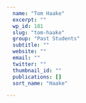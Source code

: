 ```yaml
---
  name: "Tom Haake"
  excerpt: ""
  wp_id: 181
  slug: "tom-haake"
  group: "Past Students"
  subtitle: ""
  website: ""
  email: ""
  twitter: ""
  thumbnail_id: ""
  publications: []
  sort_name: "Haake"

---
```

